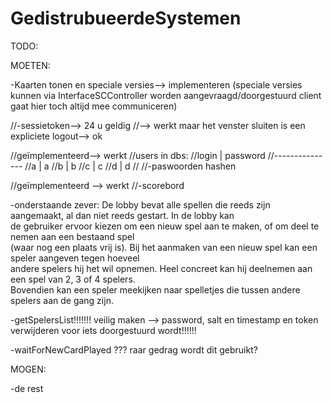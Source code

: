 ﻿# GedistrubueerdeSystemen

TODO:

MOETEN:

-Kaarten tonen en speciale versies--> implementeren (speciale versies kunnen via InterfaceSCController worden aangevraagd/doorgestuurd client gaat hier toch altijd mee communiceren)


//-sessietoken--> 24 u geldig
//--> werkt maar het venster sluiten is een expliciete logout--> ok

//geïmplementeerd--> werkt
//users in dbs:
//login | password
//---------------
//a | a
//b | b 
//c | c
//d | d
//
//-paswoorden hashen

//geïmplementeerd --> werkt
//-scorebord

-onderstaande zever:
De lobby bevat	alle spellen die reeds zijn aangemaakt,	al dan niet reeds gestart. In de lobby kan	
de gebruiker ervoor kiezen om een nieuw	spel aan te maken, of om deel te nemen	aan een	bestaand spel	
(waar nog een plaats vrij is).	Bij het	aanmaken van een nieuw spel kan	een speler aangeven tegen hoeveel	
andere	spelers	hij het	wil opnemen. Heel concreet kan hij deelnemen aan een spel van 2, 3 of 4 spelers.		
Bovendien kan een speler meekijken naar spelletjes die tussen andere spelers aan de gang zijn.	


-getSpelersList!!!!!!!
veilig maken --> password, salt en timestamp en token verwijderen voor iets doorgestuurd wordt!!!!!!

-waitForNewCardPlayed
??? raar gedrag wordt dit gebruikt?

MOGEN:

-de rest





